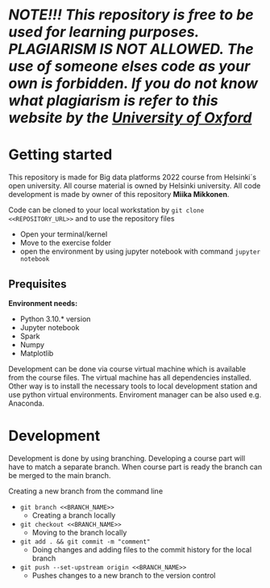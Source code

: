 # *NOTE!!! This repository is free to be used for learning purposes. PLAGIARISM IS NOT ALLOWED. The use of someone elses code as your own is forbidden. If you do not know what plagiarism is refer to this website by the [University of Oxford](https://www.ox.ac.uk/students/academic/guidance/skills/plagiarism)*

# Getting started

This repository is made for Big data platforms 2022 course from Helsinki´s open university. All course material is owned by Helsinki university. All code development is made by owner of this repository **Miika Mikkonen**.

Code can be cloned to your local workstation by `git clone <<REPOSITORY_URL>>` and to use the repository files
- Open your terminal/kernel
- Move to the exercise folder
- open the environment by using jupyter notebook with command `jupyter notebook`

## Prequisites

**Environment needs:** 
- Python 3.10.* version
- Jupyter notebook
- Spark
- Numpy
- Matplotlib

Development can be done via course virtual machine which is available from the course files. The virtual machine has all dependencies installed. Other way is to install the necessary tools to local development station and use python virtual environments. Enviroment manager can be also used e.g. Anaconda.

# Development

Development is done by using branching. Developing a course part will have to match a separate branch.
When course part is ready the branch can be merged to the main branch.

Creating a new branch from the command line
- `git branch <<BRANCH_NAME>>`
	- Creating a branch locally
- `git checkout <<BRANCH_NAME>>`
	- Moving to the branch locally
-  `git add . && git commit -m "comment"`
	-  Doing changes and adding files to the commit history for the local branch
- `git push --set-upstream origin <<BRANCH_NAME>>`
	- Pushes changes to a new branch to the version control
